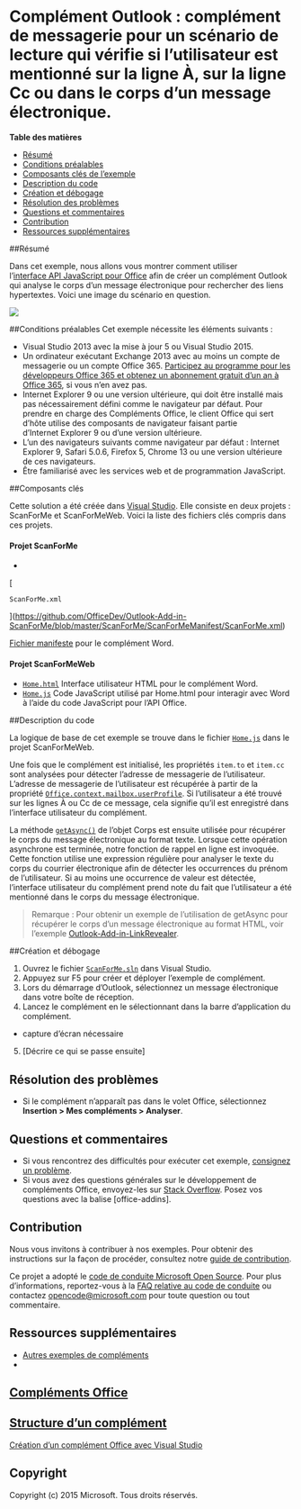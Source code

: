 # <a name="outlook-add-in:-a-mail-add-in-for-a-read-scenario-that-checks-whether-the-user-is-mentioned-on-the-to-line,-cc-line-or-body-of-an-email."></a>Complément Outlook : complément de messagerie pour un scénario de lecture qui vérifie si l’utilisateur est mentionné sur la ligne À, sur la ligne Cc ou dans le corps d’un message électronique.

**Table des matières**

* [Résumé](#summary)
* [Conditions préalables](#prerequisites)
* [Composants clés de l’exemple](#components)
* [Description du code](#codedescription)
* [Création et débogage](#build)
* [Résolution des problèmes](#troubleshooting)
* [Questions et commentaires](#questions)
* [Contribution](#contribute)
* [Ressources supplémentaires](#additional-resources)

<a name="summary"></a>
##<a name="summary"></a>Résumé

Dans cet exemple, nous allons vous montrer comment utiliser l’[interface API JavaScript pour Office](https://msdn.microsoft.com/library/b27e70c3-d87d-4d27-85e0-103996273298(v=office.15)) afin de créer un complément Outlook qui analyse le corps d’un message électronique pour rechercher des liens hypertextes. Voici une image du scénario en question.

 ![](../https://github.com/OfficeDev/Outlook-Add-in-ScanForMe/blob/master/readme-images/screenshot1.PNG)

<a name="prerequisites"></a>
##<a name="prerequisites"></a>Conditions préalables
Cet exemple nécessite les éléments suivants :  

  - Visual Studio 2013 avec la mise à jour 5 ou Visual Studio 2015.  
  - Un ordinateur exécutant Exchange 2013 avec au moins un compte de messagerie ou un compte Office 365. [Participez au programme pour les développeurs Office 365 et obtenez un abonnement gratuit d’un an à Office 365](https://aka.ms/devprogramsignup), si vous n’en avez pas.
  - Internet Explorer 9 ou une version ultérieure, qui doit être installé mais pas nécessairement défini comme le navigateur par défaut. Pour prendre en charge des Compléments Office, le client Office qui sert d’hôte utilise des composants de navigateur faisant partie d’Internet Explorer 9 ou d’une version ultérieure.
  - L’un des navigateurs suivants comme navigateur par défaut : Internet Explorer 9, Safari 5.0.6, Firefox 5, Chrome 13 ou une version ultérieure de ces navigateurs.
  - Être familiarisé avec les services web et de programmation JavaScript.

<a name="components"></a>
##<a name="key-components"></a>Composants clés

Cette solution a été créée dans [Visual Studio](https://msdn.microsoft.com/library/office/fp179827.aspx#Tools_CreatingWithVS). Elle consiste en deux projets : ScanForMe et ScanForMeWeb. Voici la liste des fichiers clés compris dans ces projets. 
#### <a name="scanforme-project"></a>Projet ScanForMe

* 
  [
  ```ScanForMe.xml```
  ](https://github.com/OfficeDev/Outlook-Add-in-ScanForMe/blob/master/ScanForMe/ScanForMeManifest/ScanForMe.xml)
  [Fichier manifeste](https://msdn.microsoft.com/library/office/jj220082.aspx#StartBuildingApps_AnatomyofApp) pour le complément Word.

#### <a name="scanformeweb-project"></a>Projet ScanForMeWeb

* [```Home.html```](https://github.com/OfficeDev/Outlook-Add-in-ScanForMe/blob/master/ScanForMeWeb/AppRead/Home/Home.html) Interface utilisateur HTML pour le complément Word.
* [```Home.js```](https://github.com/OfficeDev/Outlook-Add-in-ScanForMe/blob/master/ScanForMeWeb/AppRead/Home/Home.js) Code JavaScript utilisé par Home.html pour interagir avec Word à l’aide du code JavaScript pour l’API Office. 


<a name="codedescription"></a>
##<a name="description-of-the-code"></a>Description du code

La logique de base de cet exemple se trouve dans le fichier [```Home.js```](https://github.com/OfficeDev/Outlook-Add-in-ScanForMe/blob/master/ScanForMeWeb/AppRead/Home/Home.js) dans le projet ScanForMeWeb. 

Une fois que le complément est initialisé, les propriétés `item.to` et `item.cc` sont analysées pour détecter l’adresse de messagerie de l’utilisateur. L’adresse de messagerie de l’utilisateur est récupérée à partir de la propriété [```Office.context.mailbox.userProfile```](https://msdn.microsoft.com/library/office/fp160976.aspx). Si l’utilisateur a été trouvé sur les lignes À ou Cc de ce message, cela signifie qu’il est enregistré dans l’interface utilisateur du complément. 

La méthode [```getAsync()```](https://msdn.microsoft.com/library/office/mt269089.aspx) de l’objet Corps est ensuite utilisée pour récupérer le corps du message électronique au format texte. Lorsque cette opération asynchrone est terminée, notre fonction de rappel en ligne est invoquée. Cette fonction utilise une expression régulière pour analyser le texte du corps du courrier électronique afin de détecter les occurrences du prénom de l’utilisateur. Si au moins une occurrence de valeur est détectée, l’interface utilisateur du complément prend note du fait que l’utilisateur a été mentionné dans le corps du message électronique. 

>Remarque : Pour obtenir un exemple de l’utilisation de getAsync pour récupérer le corps d’un message électronique au format HTML, voir l’exemple [Outlook-Add-in-LinkRevealer](https://github.com/OfficeDev/Outlook-Add-in-LinkRevealer). 


<a name="build"></a>
##<a name="build-and-debug"></a>Création et débogage
1. Ouvrez le fichier [```ScanForMe.sln```](ScanForMe.sln) dans Visual Studio.
2. Appuyez sur F5 pour créer et déployer l’exemple de complément. 
3. Lors du démarrage d’Outlook, sélectionnez un message électronique dans votre boîte de réception.
4. Lancez le complément en le sélectionnant dans la barre d’application du complément.

 - capture d’écran nécessaire


5. [Décrire ce qui se passe ensuite]


<a name="troubleshooting"></a>
## <a name="troubleshooting"></a>Résolution des problèmes

- Si le complément n’apparaît pas dans le volet Office, sélectionnez **Insertion > Mes compléments > Analyser**.

<a name="questions"></a>
## <a name="questions-and-comments"></a>Questions et commentaires

- Si vous rencontrez des difficultés pour exécuter cet exemple, [consignez un problème](https://github.com/OfficeDev/Outlook-Add-in-ScanForMe/issues).
- Si vous avez des questions générales sur le développement de compléments Office, envoyez-les sur [Stack Overflow](http://stackoverflow.com/questions/tagged/office-addins). Posez vos questions avec la balise [office-addins].


<a name="contribute"></a>
## <a name="contributing"></a>Contribution ##
Nous vous invitons à contribuer à nos exemples. Pour obtenir des instructions sur la façon de procéder, consultez notre [guide de contribution](./Contributing.md).

Ce projet a adopté le [code de conduite Microsoft Open Source](https://opensource.microsoft.com/codeofconduct/). Pour plus d’informations, reportez-vous à la [FAQ relative au code de conduite](https://opensource.microsoft.com/codeofconduct/faq/) ou contactez [opencode@microsoft.com](mailto:opencode@microsoft.com) pour toute question ou tout commentaire.


<a name="additional-resources"></a>
## <a name="additional-resources"></a>Ressources supplémentaires ##

- [Autres exemples de compléments](https://github.com/OfficeDev?utf8=%E2%9C%93&query=-Add-in)
- 
  [Compléments Office](http://msdn.microsoft.com/library/office/jj220060.aspx)
- 
  [Structure d’un complément](https://msdn.microsoft.com/library/office/jj220082.aspx#StartBuildingApps_AnatomyofApp)
- 
  [Création d’un complément Office avec Visual Studio](https://msdn.microsoft.com/library/office/fp179827.aspx#Tools_CreatingWithVS)


## <a name="copyright"></a>Copyright
Copyright (c) 2015 Microsoft. Tous droits réservés.
